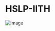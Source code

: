 # HSLP-IITH

![image](https://user-images.githubusercontent.com/100557113/155938044-92e4111d-a896-4904-943f-4728082133ce.png)
